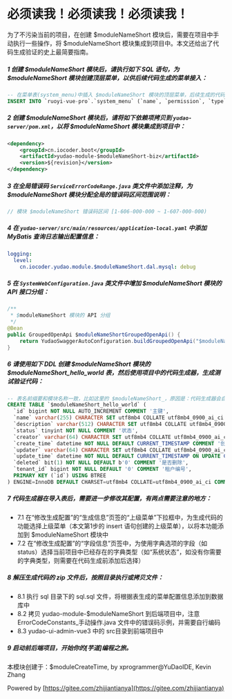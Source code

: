 # 必须读我！必须读我！必须读我！

为了不污染当前的项目，在创建 $moduleNameShort 模块后，需要在项目中手动执行一些操作，将 $moduleNameShort 模块集成到项目中。本文还给出了代码生成验证的史上最简要指南。

##### 1 创建 $moduleNameShort 模块后，请执行如下 SQL 语句，为 $moduleNameShort 模块创建顶层菜单，以供后续代码生成的菜单接入：

```sql
-- 在菜单表(system_menu)中插入 $moduleNameShort 模块的顶层菜单，后续生成的代码都用这个菜单作为父菜单
INSERT INTO `ruoyi-vue-pro`.`system_menu` (`name`, `permission`, `type`, `sort`, `parent_id`, `path`, `icon`, `component`, `component_name`, `status`, `visible`, `keep_alive`, `always_show`, `creator`, `updater`, `deleted`) VALUES ('$moduleNameShort模块', '', 1, 999, 0, '/$moduleNameShort', 'fa:rocket', NULL, NULL, 0, b'1', b'1', b'1', '1', '1', b'0');
```

##### 2 创建 $moduleNameShort 模块后，请将如下依赖项拷贝到 `yudao-server/pom.xml`，以将 $moduleNameShort 模块集成到项目中：

```xml
<dependency>
    <groupId>cn.iocoder.boot</groupId>
    <artifactId>yudao-module-$moduleNameShort-biz</artifactId>
    <version>${revision}</version>
</dependency>
```

##### 3 在全局错误码 `ServiceErrorCodeRange.java` 类文件中添加注释，为 $moduleNameShort 模块分配全局的错误码区间范围说明：

```java
// 模块 $moduleNameShort 错误码区间 [1-606-000-000 ~ 1-607-000-000)
```

##### 4 在 `yudao-server/src/main/resources/application-local.yaml` 中添加 MyBatis 查询日志输出配置信息：

```yaml
logging:
  level:
    cn.iocoder.yudao.module.$moduleNameShort.dal.mysql: debug
```

##### 5 在 `SystemWebConfiguration.java` 类文件中增加 $moduleNameShort 模块的 API 接口分组：

```java
/**
 * $moduleNameShort 模块的 API 分组
 */
@Bean
public GroupedOpenApi $moduleNameShortGroupedOpenApi() {
    return YudaoSwaggerAutoConfiguration.buildGroupedOpenApi("$moduleNameShort");
}
```

##### 6 请使用如下 DDL 创建 $moduleNameShort 模块的 $moduleNameShort_hello_world 表，然后使用项目中的代码生成器，生成测试验证代码：

```sql
-- 表名前缀要和模块名称一致，比如这里的 $moduleNameShort_，原因是：代码生成器会自动解析表名的前缀，获得其所属的 Maven Module 模块，简化配置过程
CREATE TABLE `$moduleNameShort_hello_world` (
  `id` bigint NOT NULL AUTO_INCREMENT COMMENT '主键',
  `name` varchar(255) CHARACTER SET utf8mb4 COLLATE utf8mb4_0900_ai_ci NOT NULL COMMENT '名称',
  `description` varchar(512) CHARACTER SET utf8mb4 COLLATE utf8mb4_0900_ai_ci DEFAULT NULL COMMENT '描述',
  `status` tinyint NOT NULL COMMENT '状态',
  `creator` varchar(64) CHARACTER SET utf8mb4 COLLATE utf8mb4_0900_ai_ci DEFAULT '' COMMENT '创建者',
  `create_time` datetime NOT NULL DEFAULT CURRENT_TIMESTAMP COMMENT '创建时间',
  `updater` varchar(64) CHARACTER SET utf8mb4 COLLATE utf8mb4_0900_ai_ci DEFAULT '' COMMENT '更新者',
  `update_time` datetime NOT NULL DEFAULT CURRENT_TIMESTAMP ON UPDATE CURRENT_TIMESTAMP COMMENT '更新时间',
  `deleted` bit(1) NOT NULL DEFAULT b'0' COMMENT '是否删除',
  `tenant_id` bigint NOT NULL DEFAULT '0' COMMENT '租户编号',
  PRIMARY KEY (`id`) USING BTREE
) ENGINE=InnoDB DEFAULT CHARSET=utf8mb4 COLLATE=utf8mb4_0900_ai_ci COMMENT='代码生成验证';
```

##### 7 代码生成器在导入表后，需要进一步修改其配置，有两点需要注意的地方：

- 7.1 在“修改生成配置”的“生成信息”页签的“上级菜单”下拉框中，为生成代码的功能选择上级菜单（本文第1步的 insert 语句创建的上级菜单），以将本功能添加到 $moduleNameShort 模块中
- 7.2 在“修改生成配置”的“字段信息”页签中，为使用字典选项的字段（如 status）选择当前项目中已经存在的字典类型（如“系统状态”，如没有你需要的字典类型，则需要在代码生成前添加后选择）

##### 8 解压生成代码的 zip 文件后，按照目录执行或拷贝文件：

- 8.1 执行 sql 目录下的 sql.sql 文件，将根据表生成的菜单配置信息添加到数据库中
- 8.2 拷贝 yudao-module-$moduleNameShort 到后端项目中，注意 ErrorCodeConstants_手动操作.java 文件中的错误码示例，并需要自行编码
- 8.3 yudao-ui-admin-vue3 中的 src目录到前端项目中

##### 9 启动前后端项目，开始你的[芋道]编程之旅。

本模块创建于：$moduleCreateTime, by xprogrammer@YuDaoIDE, Kevin Zhang

Powered by [https://gitee.com/zhijiantianya](https://gitee.com/zhijiantianya)